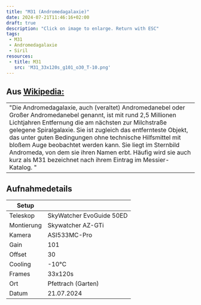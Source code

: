 ```yaml
---
title: "M31 (Andromedagalaxie)"
date: 2024-07-21T11:46:16+02:00
draft: true
description: "Click on image to enlarge. Return with ESC" 
tags:
 - M31
 - Andromedagalaxie
 - Siril
resources:
 - title: M31
   src: 'M31_33x120s_g101_o30_T-10.png'
---
```


## Aus [Wikipedia:](https://de.wikipedia.org/wiki/Andromedagalaxie)
<table><tr><td>
"Die Andromedagalaxie, auch (veraltet) Andromedanebel oder Großer Andromedanebel genannt, 
ist mit rund 2,5 Millionen Lichtjahren Entfernung die am nächsten zur Milchstraße gelegene Spiralgalaxie. 
Sie ist zugleich das entfernteste Objekt, das unter guten Bedingungen ohne technische Hilfsmittel mit bloßem Auge beobachtet werden kann. 
Sie liegt im Sternbild Andromeda, von dem sie ihren Namen erbt. 
Häufig wird sie auch kurz als M31 bezeichnet nach ihrem Eintrag im Messier-Katalog. "
</td></tr></table>

## Aufnahmedetails
|Setup       |                          |
|------------|--------------------------|
|Teleskop | SkyWatcher EvoGuide 50ED |
|Montierung | Skywatcher AZ-GTi |
|Kamera | ASI533MC-Pro |
|Gain | 101 |
|Offset | 30 |
|Cooling | -10°C |
|Frames | 33x120s |
|Ort | Pfettrach (Garten) |
|Datum | 21.07.2024 |
